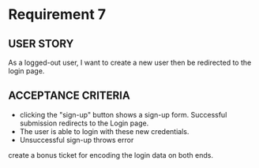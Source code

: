 # Requirement 7
## USER STORY
As a logged-out user, I want to create a new user then be redirected to the login page.

## ACCEPTANCE CRITERIA
 + clicking the "sign-up" button shows a sign-up form.  Successful submission redirects to the Login page.
 + The user is able to login with these new credentials.
 + Unsuccessful sign-up throws error

create a bonus ticket for encoding the login data on both ends.